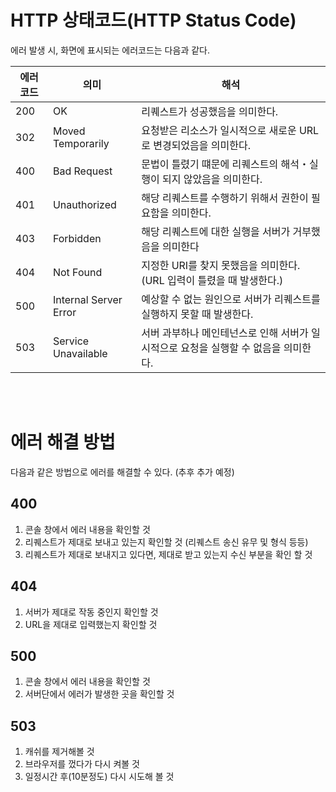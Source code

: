 # HTTP 상태코드(HTTP Status Code)
에러 발생 시, 화면에 표시되는 에러코드는 다음과 같다.

에러코드 | 의미                  | 해석
---------|-----------------------|----------------------------------------------------------------------------------------
200      | OK                    | 리퀘스트가 성공했음을 의미한다.
302      | Moved Temporarily     | 요청받은 리소스가 일시적으로 새로운 URL로 변경되었음을 의미한다.
400      | Bad Request           | 문법이 틀렸기 떄문에 리퀘스트의 해석・실행이 되지 않았음을 의미한다.
401      | Unauthorized          | 해당 리퀘스트를 수행하기 위해서 권한이 필요함을 의미한다.
403      | Forbidden             | 해당 리퀘스트에 대한 실행을 서버가 거부했음을 의미한다
404      | Not Found             | 지정한 URI를 찾지 못했음을 의미한다. (URL 입력이 틀렸을 때 발생한다.)
500      | Internal Server Error | 예상할 수 없는 원인으로 서버가 리퀘스트를 실행하지 못할 때 발생한다.
503      | Service Unavailable   | 서버 과부하나 메인테넌스로 인해 서버가 일시적으로 요청을 실행할 수 없음을 의미한다.

<br><br>

# 에러 해결 방법
다음과 같은 방법으로 에러를 해결할 수 있다. (추후 추가 예정)

## 400
1. 콘솔 창에서 에러 내용을 확인할 것
1. 리퀘스트가 제대로 보내고 있는지 확인할 것 (리퀘스트 송신 유무 및 형식 등등)
1. 리퀘스트가 제대로 보내지고 있다면, 제대로 받고 있는지 수신 부분을 확인 할 것

## 404
1. 서버가 제대로 작동 중인지 확인할 것
1. URL을 제대로 입력했는지 확인할 것

## 500
1. 콘솔 창에서 에러 내용을 확인할 것
1. 서버단에서 에러가 발생한 곳을 확인할 것

## 503
1. 캐쉬를 제거해볼 것
1. 브라우저를 껐다가 다시 켜볼 것
1. 일정시간 후(10분정도) 다시 시도해 볼 것
